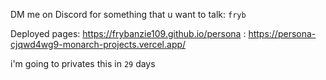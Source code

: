 DM me on Discord for something that u want to talk: ```fryb```

Deployed pages: https://frybanzie109.github.io/persona
              : https://persona-cjqwd4wg9-monarch-projects.vercel.app/

i'm going to privates this in ```29``` days
